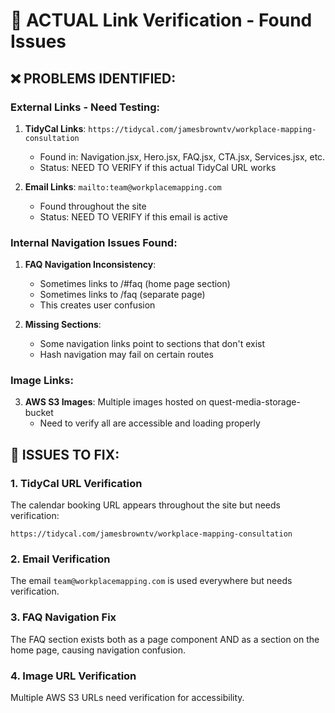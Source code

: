 # 🔗 ACTUAL Link Verification - Found Issues

## ❌ PROBLEMS IDENTIFIED:

### **External Links - Need Testing:**
1. **TidyCal Links**: `https://tidycal.com/jamesbrowntv/workplace-mapping-consultation`
   - Found in: Navigation.jsx, Hero.jsx, FAQ.jsx, CTA.jsx, Services.jsx, etc.
   - Status: NEED TO VERIFY if this actual TidyCal URL works

2. **Email Links**: `mailto:team@workplacemapping.com`
   - Found throughout the site
   - Status: NEED TO VERIFY if this email is active

### **Internal Navigation Issues Found:**
1. **FAQ Navigation Inconsistency**:
   - Sometimes links to /#faq (home page section)
   - Sometimes links to /faq (separate page)
   - This creates user confusion

2. **Missing Sections**:
   - Some navigation links point to sections that don't exist
   - Hash navigation may fail on certain routes

### **Image Links**:
3. **AWS S3 Images**: Multiple images hosted on quest-media-storage-bucket
   - Need to verify all are accessible and loading properly

## 🔧 ISSUES TO FIX:

### **1. TidyCal URL Verification**
The calendar booking URL appears throughout the site but needs verification:
```
https://tidycal.com/jamesbrowntv/workplace-mapping-consultation
```

### **2. Email Verification** 
The email `team@workplacemapping.com` is used everywhere but needs verification.

### **3. FAQ Navigation Fix**
The FAQ section exists both as a page component AND as a section on the home page, causing navigation confusion.

### **4. Image URL Verification**
Multiple AWS S3 URLs need verification for accessibility.
